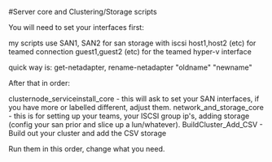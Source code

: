 #Server core and Clustering/Storage scripts

You will need to set your interfaces first:

my scripts use SAN1, SAN2 for san storage with iscsi
host1,host2 (etc) for teamed connection
guest1,guest2 (etc) for the teamed hyper-v interface

quick way is:
get-netadapter, rename-netadapter "oldname" "newname"

After that in order:

clusternode_serviceinstall_core - this will ask to set your SAN interfaces, if you have more or labelled different, adjust them.
network_and_storage_core - this is for setting up your teams, your ISCSI group ip's, adding storage (config your san prior and slice up a lun/whatever).
BuildCluster_Add_CSV - Build out your cluster and add the CSV storage

Run them in this order, change what you need.